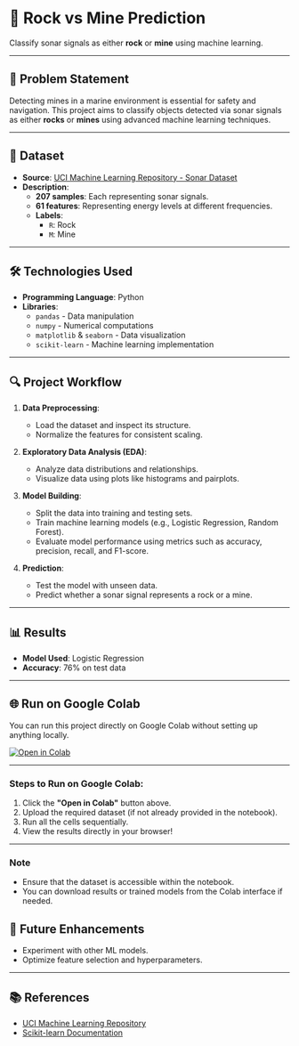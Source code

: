 # 🎯 **Rock vs Mine Prediction**  
Classify sonar signals as either **rock** or **mine** using machine learning.

---

## 📝 **Problem Statement**
Detecting mines in a marine environment is essential for safety and navigation. This project aims to classify objects detected via sonar signals as either **rocks** or **mines** using advanced machine learning techniques.

---

## 📂 **Dataset**
- **Source**: [UCI Machine Learning Repository - Sonar Dataset](https://archive.ics.uci.edu/ml/datasets/Connectionist+Bench+%28Sonar%2C+Mines+vs.+Rocks%29)  
- **Description**:
  - **207 samples**: Each representing sonar signals.
  - **61 features**: Representing energy levels at different frequencies.
  - **Labels**:  
    - `R`: Rock  
    - `M`: Mine  

---

## 🛠️ **Technologies Used**
- **Programming Language**: Python  
- **Libraries**:
  - `pandas` - Data manipulation
  - `numpy` - Numerical computations
  - `matplotlib` & `seaborn` - Data visualization
  - `scikit-learn` - Machine learning implementation  

---

## 🔍 **Project Workflow**
1. **Data Preprocessing**:
   - Load the dataset and inspect its structure.
   - Normalize the features for consistent scaling.

2. **Exploratory Data Analysis (EDA)**:
   - Analyze data distributions and relationships.
   - Visualize data using plots like histograms and pairplots.

3. **Model Building**:
   - Split the data into training and testing sets.
   - Train machine learning models (e.g., Logistic Regression, Random Forest).
   - Evaluate model performance using metrics such as accuracy, precision, recall, and F1-score.

4. **Prediction**:
   - Test the model with unseen data.
   - Predict whether a sonar signal represents a rock or a mine.

---

## 📊 **Results**
- **Model Used**: Logistic Regression  
- **Accuracy**: 76% on test data  

---

## 🌐 **Run on Google Colab**
You can run this project directly on Google Colab without setting up anything locally.  

[![Open in Colab](https://colab.research.google.com/assets/colab-badge.svg)](https://colab.research.google.com/drive/1qoGuTCzMReaUngEnBoC-8uYuweNm4bAr?usp=sharing)

---

### Steps to Run on Google Colab:
1. Click the **"Open in Colab"** button above.
2. Upload the required dataset (if not already provided in the notebook).
3. Run all the cells sequentially.
4. View the results directly in your browser!

---

### Note
- Ensure that the dataset is accessible within the notebook.
- You can download results or trained models from the Colab interface if needed.


## 🔮 **Future Enhancements**
- Experiment with other ML models.
- Optimize feature selection and hyperparameters.

---

## 📚 **References**
- [UCI Machine Learning Repository](https://archive.ics.uci.edu/ml/datasets/Connectionist+Bench+%28Sonar%2C+Mines+vs.+Rocks%29)  
- [Scikit-learn Documentation](https://scikit-learn.org/)
